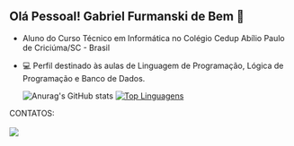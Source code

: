 ## Olá Pessoal! Gabriel Furmanski de Bem 👋
<div>
  
-  Aluno do Curso Técnico em Informática no Colégio Cedup Abílio Paulo de Criciúma/SC - Brasil
- 💻 Perfil destinado às aulas de Linguagem de Programação, Lógica de Programação e Banco de Dados.
  
  ![Anurag's GitHub stats](https://github-readme-stats.vercel.app/api?username=GabrielFurmanskiDeBem&theme=radical&show_icons=true)
[![Top Linguagens](https://github-readme-stats.vercel.app/api/top-langs/?username=GabrielFurmanskiDeBem&layout=compact)](https://github.com/anuraghazra/github-readme-stats)

</div>
<div>
  CONTATOS: <br><br>
  <a href = "mailto:bendy3025@gmail.com"><img src="https://img.shields.io/badge/-Gmail-%23333?style=for-the-badge&logo=gmail&logoColor=white" target="_blank"></a>

</div>
